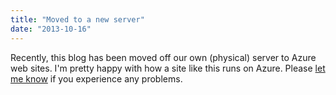 ```yaml
---
title: "Moved to a new server"
date: "2013-10-16"
---
```


Recently, this blog has been moved off our own (physical) server to Azure web sites. I'm pretty happy with how a site like this runs on Azure. Please [let me know](https://blogs.taiga.nl/martijn/contact/ "Contact") if you experience any problems.
